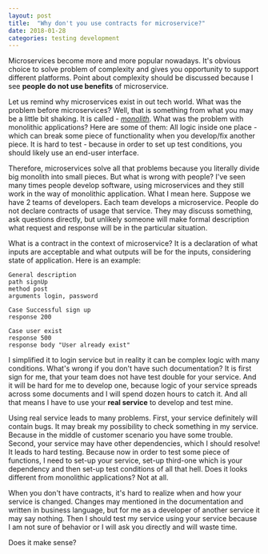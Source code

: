 ```yaml
---
layout: post
title:  "Why don't you use contracts for microservice?"
date: 2018-01-28
categories: testing development
---
```

Microservices become more and more popular nowadays. It's obvious choice to solve problem of complexity and gives
you opportunity to support different platforms. Point about complexity should be discussed because I see 
**people do not use benefits** of microservice.

Let us remind why microservices exist in out tech world. What was the problem before microservices? Well, that is 
something from what you may be a little bit shaking. It is called -  [_monolith_](https://en.wikipedia.org/wiki/Monolithic_application).
What was the problem with monolithic applications? Here are some of them: 
All logic inside one place - which can break some piece of functionality when you develop/fix another piece. 
It is hard to test - because in order to set up test conditions, you should likely use an end-user interface.

Therefore, microservices solve all that problems because you literally divide big monolith into small pieces. But what is wrong
with people? I've seen many times people develop software, using microservices and they still work in the way of monolithic
application. What I mean here. Suppose we have 2 teams of developers. Each team develops a microservice. People do not
declare contracts of usage that service. They may discuss something, ask questions directly, but unlikely someone will make
formal description what request and response will be in the particular situation. 

What is a contract in the context of microservice? It is a declaration of what inputs are acceptable and what outputs
will be for the inputs, considering state of application. Here is an example:<br>
```Login service
General description
path signUp
method post
arguments login, password
```
```
Case Successful sign up
response 200
```
```
Case user exist
response 500
response body "User already exist"
```

I simplified it to login service but in reality it can be complex logic with many conditions. What's wrong if you don't
have such documentation? It is first sign for me, that your team does not have test double for your service. And it will
be hard for me to develop one, because logic of your service spreads across some documents and I will spend dozen hours 
to catch it. And all that means I have to use your **real service** to develop and test mine. 

Using real service leads to many problems. First, your service definitely will contain bugs. It may break my possibility
to check something in my service. Because in the middle of customer scenario you have some trouble. Second, your
service may have other dependencies, which I should resolve! It leads to hard testing. Because now in order to test some
piece of functions, I need to set-up your service, set-up third-one which is your dependency and then set-up
 test conditions of all that hell. Does it looks different from monolithic applications? Not at all.

When you don't have contracts, it's hard to realize when and how your service is changed. Changes may mentioned
in the documentation and written in business language, but for me as a developer of another service it may say nothing. 
Then I should test my service using your service because I am not sure of behavior or I will ask you directly and will
waste time.

Does it make sense?



